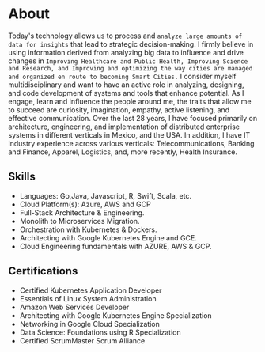 # About
Today's technology allows us to process and ```analyze large amounts of data for insights``` that lead to strategic decision-making. I firmly believe in using information derived from analyzing big data to influence and drive changes in ```Improving Healthcare and Public Health, Improving Science and Research, and Improving and optimizing the way cities are managed and organized en route to becoming Smart Cities.``` 
I consider myself multidisciplinary and want to have an active role in analyzing, designing, and code development of systems and tools that enhance potential. As I engage, learn and influence the people around me, the traits that allow me to succeed are curiosity, imagination, empathy, active listening, and effective communication. 
Over the last 28 years, I have focused primarily on architecture, engineering, and implementation of distributed enterprise systems in different verticals in Mexico, and the USA. In addition, I have IT industry experience across various verticals: Telecommunications, Banking and Finance, Apparel, Logistics, and, more recently, Health Insurance.

## Skills
- Languages: Go,Java, Javascript, R, Swift, Scala, etc.
- Cloud Platform(s): Azure, AWS and GCP
- Full-Stack Architecture & Engineering.
- Monolith to Microservices Migration.
- Orchestration with Kubernetes & Dockers.
- Architecting with Google Kubernetes Engine and GCE.
- Cloud Engineering fundamentals with  AZURE, AWS & GCP.

## Certifications
- Certified Kubernetes Application Developer
- Essentials of Linux System Administration
- Amazon Web Services Developer
- Architecting with Google Kubernetes Engine Specialization
- Networking in Google Cloud Specialization
- Data Science: Foundations using R Specialization
- Certified ScrumMaster  Scrum Alliance
